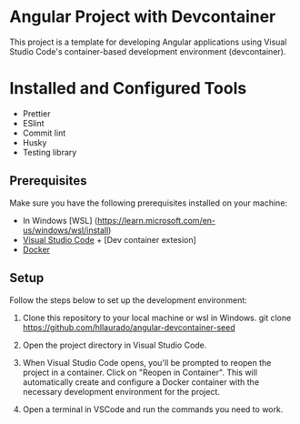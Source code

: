 # Angular Project with Devcontainer

This project is a template for developing Angular applications using Visual Studio Code's container-based development environment (devcontainer).

# Installed and Configured Tools

- Prettier
- ESlint
- Commit lint
- Husky
- Testing library

## Prerequisites

Make sure you have the following prerequisites installed on your machine:

- In Windows [WSL] (https://learn.microsoft.com/en-us/windows/wsl/install)
- [Visual Studio Code](https://code.visualstudio.com/) + [Dev container extesion]
- [Docker](https://www.docker.com/)

## Setup

Follow the steps below to set up the development environment:

1. Clone this repository to your local machine or wsl in Windows.
   git clone https://github.com/hllaurado/angular-devcontainer-seed

2. Open the project directory in Visual Studio Code.

3. When Visual Studio Code opens, you'll be prompted to reopen the project in a container. Click on "Reopen in Container". This will automatically create and configure a Docker container with the necessary development environment for the project.

4. Open a terminal in VSCode and run the commands you need to work.
